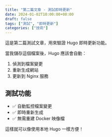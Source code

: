 ```yaml
---
title: "第二篇文章 - 測試即時更新"
date: 2024-01-02T10:00:00+08:00
draft: false
tags: ["測試", "即時更新"]
categories: ["技術"]
---
```


這是第二篇測試文章，用來驗證 Hugo 即時更新功能。

當我儲存這個檔案後，Hugo 應該會自動：
1. 偵測到檔案變更
2. 重新生成網站
3. 更新到 Nginx 服務

## 測試功能

- ✅ 自動監控檔案變更
- ✅ 即時重新生成
- ✅ 無需重建 Docker 映像檔

這樣就可以像使用本地 Hugo 一樣方便！